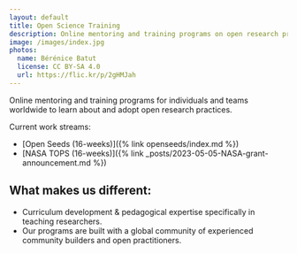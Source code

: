 ```yaml
---
layout: default
title: Open Science Training
description: Online mentoring and training programs on open research practices.
image: /images/index.jpg
photos:
  name: Bérénice Batut
  license: CC BY-SA 4.0
  url: https://flic.kr/p/2gHMJah
---
```


<!-- <h1><figure class="image is-32x32"><img src="{% link images/three-pillars-icons/open-science-training-icon.png %}"></figure>Open Science Training</h1> -->

Online mentoring and training programs for individuals and teams worldwide to learn about and adopt open research practices.

Current work streams:
- [Open Seeds (16-weeks)]({% link openseeds/index.md %})
- [NASA TOPS (16-weeks)]({% link _posts/2023-05-05-NASA-grant-announcement.md %})

## What makes us different:
- Curriculum development & pedagogical expertise specifically in teaching researchers.
- Our programs are built with a global community of experienced community builders and open practitioners.
